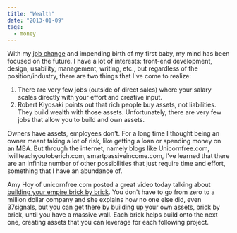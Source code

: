 ```yaml
---
title: "Wealth"
date: "2013-01-09"
tags:
  - money
---
```


With my [job change](http://simpixelated.com/learning-object-oriented-javascript/ "Learning Object Oriented Javascript") and impending birth of my first baby, my mind has been focused on the future. I have a lot of interests: front-end development, design, usability, management, writing, etc., but regardless of the position/industry, there are two things that I've come to realize:

1. There are very few jobs (outside of direct sales) where your salary scales directly with your effort and creative input.
2. Robert Kiyosaki points out that rich people buy assets, not liabilities. They build wealth with those assets. Unfortunately, there are very few jobs that allow you to build and own assets.

Owners have assets, employees don't. For a long time I thought being an owner meant taking a lot of risk, like getting a loan or spending money on an MBA. But through the internet, namely blogs like Unicornfree.com, iwillteachyoutoberich.com, smartpassiveincome.com, I've learned that there are an infinite number of other possibilities that just require time and effort, something that I have an abundance of.

Amy Hoy of unicornfree.com posted a great video today talking about [building your empire brick by brick](http://unicornfree.com/2012/9-years-ago-37signals-had-no-products/). You don't have to go from zero to a million dollar company and she explains how no one else did, even 37signals, but you can get there by building up your own assets, brick by brick, until you have a massive wall. Each brick helps build onto the next one, creating assets that you can leverage for each following project.
